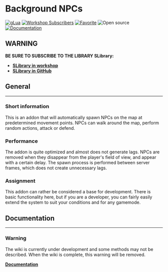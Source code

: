 # Background NPCs

[![gLua](https://img.shields.io/badge/Language-gLua-blue.svg)](https://wiki.facepunch.com/gmod)
[![Workshop Subscribers](https://img.shields.io/badge/Workshop-Over_50000_sub.-green.svg)](https://steamcommunity.com/sharedfiles/filedetails/?id=2341497926)
[![Favorite](https://img.shields.io/badge/Favorite-Over_5000_fav.-1abc9c.svg)](https://steamcommunity.com/sharedfiles/filedetails/?id=2341497926)
![Open source](https://img.shields.io/badge/Open_source-yes-brightgreen.svg)
[![Documentation](https://img.shields.io/badge/Documentation-In_developing-yellow.svg)](https://background-npcs.itpony.ru/wiki)

## WARNING
**BE SURE TO SUBSCRIBE TO THE LIBRARY SLibrary:**
* **[SLibrary in workshop](https://steamcommunity.com/workshop/filedetails/?id=2404080563)**
* **[SLibrary in GitHub](https://github.com/Shark-vil/slib-garrysmod)**

## General
***
### **Short information**
This is an addon that will automatically spawn NPCs on the map at predetermined movement points. NPCs can walk around the map, perform random actions, attack or defend.

### **Performance**
The addon is quite optimized and almost does not generate lags. NPCs are removed when they disappear from the player's field of view, and appear with a certain delay. The spawn process is performed between server frames, which does not create unnecessary lags.

### **Assignment**
This addon can rather be considered a base for development. There is basic functionality here, but if you are a developer, you can fairly easily extend the system to suit your conditions and for any gamemode.

## Documentation
***
### **Warning**
The wiki is currently under development and some methods may not be described. When the wiki is complete, this warning will be removed.

**[Documentation](https://shark-vil.github.io/background-citizens)**
